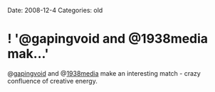 Date: 2008-12-4
Categories: old

# ! '@gapingvoid and @1938media mak...'

@<a href="http://twitter.com/gapingvoid">gapingvoid</a> and @<a href="http://twitter.com/1938media">1938media</a> make an interesting match - crazy confluence of creative energy.

